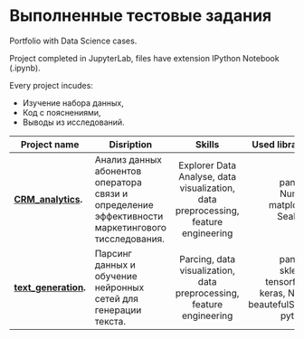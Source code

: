# Выполненные тестовые задания

Portfolio with Data Science cases.

Project completed in JupyterLab, files have extension IPython Notebook (.ipynb).

Every project incudes:

* Изучение набора данных,
* Код с пояснениями,
* Выводы из исследований.

| Project name       | Disription           | Skills  | Used libraries  |
| ------------- | ------------- |:-------------:| -----:|
| **[CRM_analytics](CRM_analytics).** | Анализ данных абонентов оператора связи и определение эффективности маркетингового тисследования. | Explorer Data Analyse, data visualization, data preprocessing, feature engineering | pandas, NumPy, matplotlib, Seaborn|
| **[text_generation](text_generation).** | Парсинг данных и обучение нейронных сетей для генерации текста. | Parcing, data visualization, data preprocessing, feature engineering | pandas, sklearn, tensorflow, keras, NLTK, beautefulSoup, pytorch|
